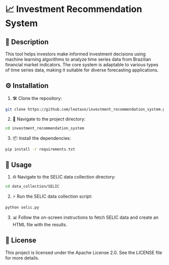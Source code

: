 
# 📈 Investment Recommendation System

## 📄 Description
This tool helps investors make informed investment decisions using machine learning algorithms to analyze time series data from Brazilian financial market indicators. The core system is adaptable to various types of time series data, making it suitable for diverse forecasting applications.

## ⚙️ Installation
1. 🛠️ Clone the repository:
```bash
git clone https://github.com/leotavo/investment_recommendation_system.git
```

2. 📂 Navigate to the project directory:
```bash
cd investment_recommendation_system
```

3. 📦 Install the dependencies:
```bash
pip install -r requirements.txt
```

## 🚀 Usage
1. 🌐 Navigate to the SELIC data collection directory:
```bash
cd data_collection/SELIC
```

2. ⚡ Run the SELIC data collection script:
```bash
python selic.py
```

3. 📊 Follow the on-screen instructions to fetch SELIC data and create an HTML file with the results.

## 📝 License
This project is licensed under the Apache License 2.0. See the LICENSE file for more details.
